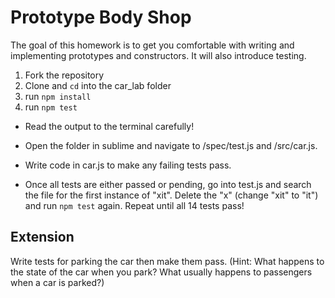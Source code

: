 # Prototype Body Shop

The goal of this homework is to get you comfortable with writing and implementing prototypes and constructors. It will also introduce testing.


1. Fork the repository
2. Clone and `cd` into the car_lab folder
3. run `npm install`
4. run `npm test`

* Read the output to the terminal carefully!

* Open the folder in sublime and navigate to /spec/test.js and /src/car.js.

* Write code in car.js to make any failing tests pass.

* Once all tests are either passed or pending, go into test.js and search the file for the first instance of "xit". Delete the "x" (change "xit" to "it") and run `npm test` again. Repeat until all 14 tests pass!

## Extension

Write tests for parking the car then make them pass.  (Hint: What happens to the state of the car when you park?  What usually happens to passengers when a car is parked?)